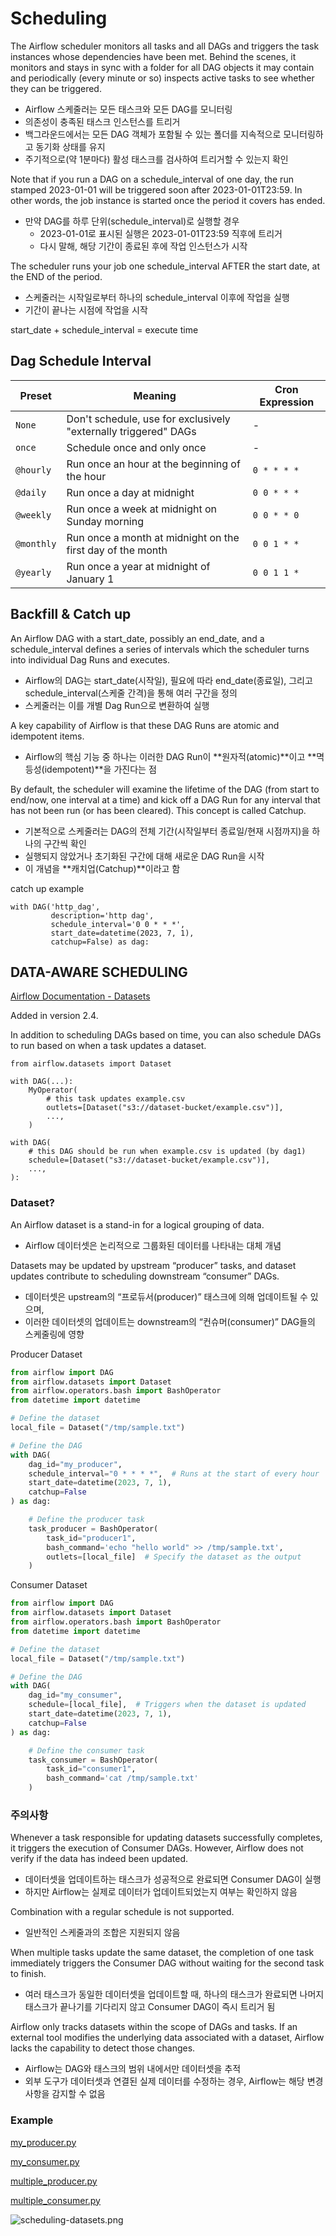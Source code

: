 
# Scheduling

The Airflow scheduler monitors all tasks and all DAGs and triggers the task instances whose dependencies have been met. Behind the scenes, it monitors and stays in sync with a folder for all DAG objects it may contain and periodically (every minute or so) inspects active tasks to see whether they can be triggered.
- Airflow 스케줄러는 모든 태스크와 모든 DAG를 모니터링
- 의존성이 충족된 태스크 인스턴스를 트리거
- 백그라운드에서는 모든 DAG 객체가 포함될 수 있는 폴더를 지속적으로 모니터링하고 동기화 상태를 유지
- 주기적으로(약 1분마다) 활성 태스크를 검사하여 트리거할 수 있는지 확인

Note that if you run a DAG on a schedule_interval of one day, the run stamped 2023-01-01 will be triggered soon after 2023-01-01T23:59. In other words, the job instance is started once the period it covers has ended.
- 만약 DAG를 하루 단위(schedule_interval)로 실행할 경우
  - 2023-01-01로 표시된 실행은 2023-01-01T23:59 직후에 트리거
  - 다시 말해, 해당 기간이 종료된 후에 작업 인스턴스가 시작

The scheduler runs your job one schedule_interval AFTER the start date, at the END of the period.
  - 스케줄러는 시작일로부터 하나의 schedule_interval 이후에 작업을 실행
  - 기간이 끝나는 시점에 작업을 시작

start_date + schedule_interval = execute time


## Dag Schedule Interval

| **Preset**  | **Meaning**                                              | **Cron Expression** |
|-------------|----------------------------------------------------------|---------------------|
| `None`      | Don't schedule, use for exclusively "externally triggered" DAGs | -                   |
| `once`      | Schedule once and only once                              | -                   |
| `@hourly`   | Run once an hour at the beginning of the hour            | `0 * * * *`         |
| `@daily`    | Run once a day at midnight                               | `0 0 * * *`         |
| `@weekly`   | Run once a week at midnight on Sunday morning            | `0 0 * * 0`         |
| `@monthly`  | Run once a month at midnight on the first day of the month| `0 0 1 * *`         |
| `@yearly`   | Run once a year at midnight of January 1                 | `0 0 1 1 *`         |


## Backfill & Catch up

An Airflow DAG with a start_date, possibly an end_date, and a schedule_interval defines a series of intervals which the scheduler turns into individual Dag Runs and executes.
- Airflow의 DAG는 start_date(시작일), 필요에 따라 end_date(종료일), 그리고 schedule_interval(스케줄 간격)을 통해 여러 구간을 정의
- 스케줄러는 이를 개별 Dag Run으로 변환하여 실행

A key capability of Airflow is that these DAG Runs are atomic and idempotent items.
- Airflow의 핵심 기능 중 하나는 이러한 DAG Run이 **원자적(atomic)**이고 **멱등성(idempotent)**을 가진다는 점

By default, the scheduler will examine the lifetime of the DAG (from start to end/now, one interval at a time) and kick off a DAG Run for any interval that has not been run (or has been cleared). This concept is called Catchup.
- 기본적으로 스케줄러는 DAG의 전체 기간(시작일부터 종료일/현재 시점까지)을 하나의 구간씩 확인
- 실행되지 않았거나 초기화된 구간에 대해 새로운 DAG Run을 시작
- 이 개념을 **캐치업(Catchup)**이라고 함

catch up example

```
with DAG('http_dag',
         description='http dag',
         schedule_interval='0 0 * * *',
         start_date=datetime(2023, 7, 1),
         catchup=False) as dag:
```

## DATA-AWARE SCHEDULING

[Airflow Documentation - Datasets](https://airflow.apache.org/docs/apache-airflow/stable/authoring-and-scheduling/datasets.html)

Added in version 2.4.  

In addition to scheduling DAGs based on time, you can also schedule DAGs to run based on when a task updates a dataset.

```
from airflow.datasets import Dataset

with DAG(...):
    MyOperator(
        # this task updates example.csv
        outlets=[Dataset("s3://dataset-bucket/example.csv")],
        ...,
    )

with DAG(
    # this DAG should be run when example.csv is updated (by dag1)
    schedule=[Dataset("s3://dataset-bucket/example.csv")],
    ...,
):
```

### Dataset?

An Airflow dataset is a stand-in for a logical grouping of data. 
- Airflow 데이터셋은 논리적으로 그룹화된 데이터를 나타내는 대체 개념

Datasets may be updated by upstream “producer” tasks, and dataset updates contribute to scheduling downstream “consumer” DAGs.
- 데이터셋은 upstream의 “프로듀서(producer)” 태스크에 의해 업데이트될 수 있으며, 
- 이러한 데이터셋의 업데이트는 downstream의 “컨슈머(consumer)” DAG들의 스케줄링에 영향

Producer Dataset

```python
from airflow import DAG
from airflow.datasets import Dataset
from airflow.operators.bash import BashOperator
from datetime import datetime

# Define the dataset
local_file = Dataset("/tmp/sample.txt")

# Define the DAG
with DAG(
    dag_id="my_producer",
    schedule_interval="0 * * * *",  # Runs at the start of every hour
    start_date=datetime(2023, 7, 1),
    catchup=False
) as dag:

    # Define the producer task
    task_producer = BashOperator(
        task_id="producer1",
        bash_command='echo "hello world" >> /tmp/sample.txt',
        outlets=[local_file]  # Specify the dataset as the output
    )
```

Consumer Dataset

```python
from airflow import DAG
from airflow.datasets import Dataset
from airflow.operators.bash import BashOperator
from datetime import datetime

# Define the dataset
local_file = Dataset("/tmp/sample.txt")

# Define the DAG
with DAG(
    dag_id="my_consumer",
    schedule=[local_file],  # Triggers when the dataset is updated
    start_date=datetime(2023, 7, 1),
    catchup=False
) as dag:

    # Define the consumer task
    task_consumer = BashOperator(
        task_id="consumer1",
        bash_command='cat /tmp/sample.txt'
    )
```

### 주의사항

Whenever a task responsible for updating datasets successfully completes, it triggers the execution of Consumer DAGs. 
However, Airflow does not verify if the data has indeed been updated.
- 데이터셋을 업데이트하는 태스크가 성공적으로 완료되면 Consumer DAG이 실행
- 하지만 Airflow는 실제로 데이터가 업데이트되었는지 여부는 확인하지 않음

Combination with a regular schedule is not supported.
- 일반적인 스케줄과의 조합은 지원되지 않음

When multiple tasks update the same dataset, the completion of one task immediately triggers the Consumer DAG without waiting for the second task to finish.
- 여러 태스크가 동일한 데이터셋을 업데이트할 때, 하나의 태스크가 완료되면 나머지 태스크가 끝나기를 기다리지 않고 Consumer DAG이 즉시 트리거 됨

Airflow only tracks datasets within the scope of DAGs and tasks. 
If an external tool modifies the underlying data associated with a dataset, Airflow lacks the capability to detect those changes.
- Airflow는 DAG와 태스크의 범위 내에서만 데이터셋을 추적
- 외부 도구가 데이터셋과 연결된 실제 데이터를 수정하는 경우, Airflow는 해당 변경 사항을 감지할 수 없음

### Example

[my_producer.py](../install/docker/dags/my_producer.py)

[my_consumer.py](../install/docker/dags/my_consumer.py)

[multiple_producer.py](../install/docker/dags/multiple_producer.py)

[multiple_consumer.py](../install/docker/dags/multiple_consumer.py)

![scheduling-datasets.png](./img/scheduling-datasets.png)
